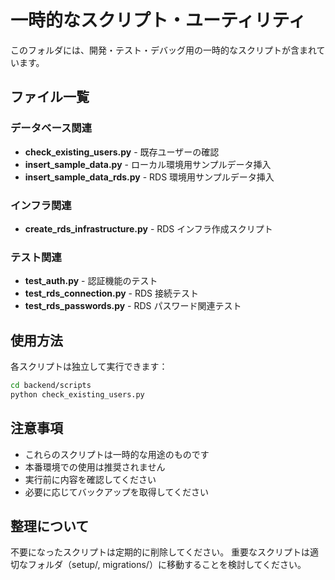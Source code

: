 # 一時的なスクリプト・ユーティリティ

このフォルダには、開発・テスト・デバッグ用の一時的なスクリプトが含まれています。

## ファイル一覧

### データベース関連

- **check_existing_users.py** - 既存ユーザーの確認
- **insert_sample_data.py** - ローカル環境用サンプルデータ挿入
- **insert_sample_data_rds.py** - RDS 環境用サンプルデータ挿入

### インフラ関連

- **create_rds_infrastructure.py** - RDS インフラ作成スクリプト

### テスト関連

- **test_auth.py** - 認証機能のテスト
- **test_rds_connection.py** - RDS 接続テスト
- **test_rds_passwords.py** - RDS パスワード関連テスト

## 使用方法

各スクリプトは独立して実行できます：

```bash
cd backend/scripts
python check_existing_users.py
```

## 注意事項

- これらのスクリプトは一時的な用途のものです
- 本番環境での使用は推奨されません
- 実行前に内容を確認してください
- 必要に応じてバックアップを取得してください

## 整理について

不要になったスクリプトは定期的に削除してください。
重要なスクリプトは適切なフォルダ（setup/, migrations/）に移動することを検討してください。
